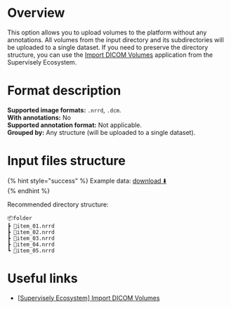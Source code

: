 # Overview

This option allows you to upload volumes to the platform without any annotations. All volumes from the input directory and its subdirectories will be uploaded to a single dataset. If you need to preserve the directory structure, you can use the <a href="https://ecosystem.supervisely.com/apps/import-dicom-volumes" target="_blank">Import DICOM Volumes</a> application from the Supervisely Ecosystem.

# Format description

**Supported image formats:** `.nrrd`, `.dcm`.<br>
**With annotations:** No<br>
**Supported annotation format:** Not applicable.<br>
**Grouped by:** Any structure (will be uploaded to a single dataset).<br>

# Input files structure

{% hint style="success" %}
Example data: [download ⬇️](https://github.com/supervisely-ecosystem/import-wizard-docs/files/15025188/sample_volumes.zip)<br>
{% endhint %}

Recommended directory structure:

```text
📦folder
┣ 🩻item_01.nrrd
┣ 🩻item_02.nrrd
┣ 🩻item_03.nrrd
┣ 🩻item_04.nrrd
┗ 🩻item_05.nrrd
```

# Useful links

- <a href="https://ecosystem.supervisely.com/apps/import-dicom-volumes" target="_blank">[Supervisely Ecosystem] Import DICOM Volumes</a>
